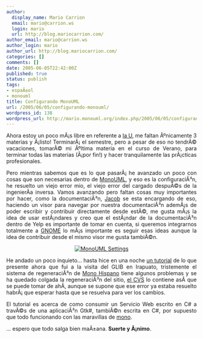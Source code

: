 ```yaml
---
author:
  display_name: Mario Carrion
  email: mario@carrion.ws
  login: mario
  url: http://blog.mariocarrion.com/
author_email: mario@carrion.ws
author_login: mario
author_url: http://blog.mariocarrion.com/
categories: []
comments: []
date: 2005-06-05T22:42:00Z
published: true
status: publish
tags:
- espaÃ±ol
- monouml
title: Configurando MonoUML
url: /2005/06/05/configurando-monouml/
wordpress_id: 138
wordpress_url: http://mario.monouml.org/index.php/2005/06/05/configurando-monouml/
---
```


<div style="clear:both;"></div>
<p align="justify">Ahora estoy un poco mÃ¡s libre en referente a <a href="http://www.itver.edu.mx">la U</a>, me faltan Ãºnicamente 3 materias y Â¡listo! TerminarÃ¡ el semestre, pero a pesar de eso no tendrÃ© vacaciones, tomarÃ© mi Ãºltima materia en el curso de Verano, para terminar todas las materias (Â¡por fin!) y hacer tranquilamente las prÃ¡cticas profesionales.</p>
<p align="justify">Pero mientras sabemos que es lo que pasarÃ¡ he avanzado un poco con cosas que son necesarias dentro de <a href="http://www.monouml.org">MonoUML</a>, y eso es la configuraciÃ³n, he resuelto un viejo error mio, el viejo error del cargado despuÃ©s de la ingenierÃ­a inversa. Vamos avanzando pero faltan cosas muy importantes por hacer, como la documentaciÃ³n, <a href="http://jacob.blogsome.com/">Jacob</a> se esta encargando de eso, haciendo un visor para navegar por nuestra documentaciÃ³n ademÃ¡s de poder escribir y contribuir directamente desde estÃ©, me gusta mÃ¡s la idea de usar estÃ¡ndares y creo que el estÃ¡ndar de la documentaciÃ³n dentro de Yelp es importante de tomar en cuenta, si queremos integrarnos totalmente a <a href="http://www.gnome.org">GNOME</a> lo mÃ¡s importante es seguir esas ideas aunque la idea de contribuir desde el mismo visor me gusta tambiÃ©n.</p>
<p align="center">
<a href="http://photos12.flickr.com/17718503_f009f7539a_o.png"><img src="http://photos12.flickr.com/17718503_f009f7539a_m.jpg" alt="MonoUML Settings" title="MonoUML Settings" border="0"/></a></p>
<p align="justify">
He andado un poco inquieto... hasta hice en una noche <a href="http://www.monohispano.org/tutoriales/ws_gtk">un tutorial</a> de lo que presente ahora que fui a la visita del GLIB en Irapuato, tristemente el sistema de regeneraciÃ³n de <a href="http://www.monohispano.org">Mono Hispano</a> tiene algunos problemas y se ha quedado colgada la regeneraciÃ³n del sitio, <a href="http://www.monohispano.org/cvs.php">el CVS</a> lo contiene asÃ­ que se puede tomar de ahÃ­, aunque se supone que ese error ya estaba resuelto habrÃ¡ que esperar hasta que se resuelva para ver los cambios.</p>
<p align="justify">El tutorial es acerca de como consumir un Servicio Web escrito en C# a travÃ©s de una aplicaciÃ³n Gtk#, tambiÃ©n escrita en C#, por supuesto que todo funcionando con las maravillas de <a href="http://www.mono-project.com">mono</a>.</p>
<p align="justify">... espero que todo salga bien maÃ±ana. <span style="font-weight:bold;">Suerte y Ã¡nimo</span>.</p>
<div style="clear:both; padding-bottom: 0.25em;"></div>
